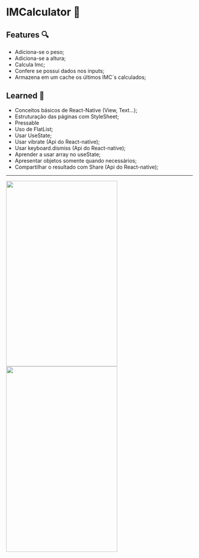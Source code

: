 # IMCalculator  :straight_ruler:

## Features :mag:

- Adiciona-se o peso;
- Adiciona-se a altura;
- Calcula Imc;
- Confere se possui dados nos inputs;
- Armazena em um cache os últimos IMC´s calculados;


## Learned :closed_book:

- Conceitos básicos de React-Native (View, Text...);
- Estruturação das páginas com StyleSheet;
- Pressable
- Uso de FlatList;
- Usar UseState;
- Usar vibrate (Api do React-native);
- Usar keyboard.dismiss (Api do React-native);
- Aprender a usar array no useState;
- Apresentar objetos somente quando necessários;
- Compartilhar o resultado com Share (Api do React-native);

_______

<img src='../onebithealth/imagens_projeto/image1.png' width="300" height="500">

<img src='../onebithealth/imagens_projeto/image2.png' width="300" height="500">


